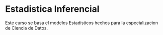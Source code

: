 # Estadistica Inferencial
Este curso se basa el modelos Estadisticos hechos para la especializacion de Ciencia de Datos.
